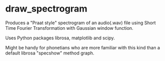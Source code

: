 # draw_spectrogram
Produces a "Praat style" spectrogram of an audio(.wav) file using Short Time Fourier Transformation with Gaussian window function. 

Uses Python packages librosa, matplotlib and scipy.

Might be handy for phonetians who are more familiar with this kind than a default librosa "specshow" method graph.
